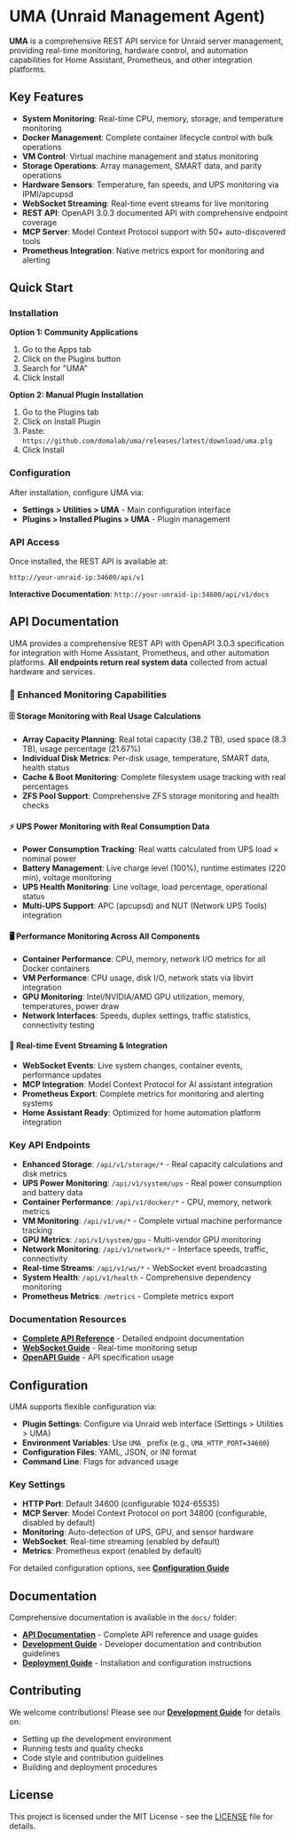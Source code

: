 # UMA (Unraid Management Agent)

**UMA** is a comprehensive REST API service for Unraid server management, providing real-time monitoring, hardware control, and automation capabilities for Home Assistant, Prometheus, and other integration platforms.

## Key Features

- **System Monitoring**: Real-time CPU, memory, storage, and temperature monitoring
- **Docker Management**: Complete container lifecycle control with bulk operations
- **VM Control**: Virtual machine management and status monitoring
- **Storage Operations**: Array management, SMART data, and parity operations
- **Hardware Sensors**: Temperature, fan speeds, and UPS monitoring via IPMI/apcupsd
- **WebSocket Streaming**: Real-time event streams for live monitoring
- **REST API**: OpenAPI 3.0.3 documented API with comprehensive endpoint coverage
- **MCP Server**: Model Context Protocol support with 50+ auto-discovered tools
- **Prometheus Integration**: Native metrics export for monitoring and alerting

## Quick Start

### Installation

**Option 1: Community Applications**
1. Go to the Apps tab
2. Click on the Plugins button
3. Search for "UMA"
4. Click Install

**Option 2: Manual Plugin Installation**
1. Go to the Plugins tab
2. Click on Install Plugin
3. Paste: `https://github.com/domalab/uma/releases/latest/download/uma.plg`
4. Click Install

### Configuration

After installation, configure UMA via:
- **Settings > Utilities > UMA** - Main configuration interface
- **Plugins > Installed Plugins > UMA** - Plugin management

### API Access

Once installed, the REST API is available at:
```
http://your-unraid-ip:34600/api/v1
```

**Interactive Documentation**: `http://your-unraid-ip:34600/api/v1/docs`

## API Documentation

UMA provides a comprehensive REST API with OpenAPI 3.0.3 specification for integration with Home Assistant, Prometheus, and other automation platforms. **All endpoints return real system data** collected from actual hardware and services.

### 🚀 Enhanced Monitoring Capabilities

#### 🗄️ **Storage Monitoring with Real Usage Calculations**
- **Array Capacity Planning**: Real total capacity (38.2 TB), used space (8.3 TB), usage percentage (21.67%)
- **Individual Disk Metrics**: Per-disk usage, temperature, SMART data, health status
- **Cache & Boot Monitoring**: Complete filesystem usage tracking with real percentages
- **ZFS Pool Support**: Comprehensive ZFS storage monitoring and health checks

#### ⚡ **UPS Power Monitoring with Real Consumption Data**
- **Power Consumption Tracking**: Real watts calculated from UPS load × nominal power
- **Battery Management**: Live charge level (100%), runtime estimates (220 min), voltage monitoring
- **UPS Health Monitoring**: Line voltage, load percentage, operational status
- **Multi-UPS Support**: APC (apcupsd) and NUT (Network UPS Tools) integration

#### 🖥️ **Performance Monitoring Across All Components**
- **Container Performance**: CPU, memory, network I/O metrics for all Docker containers
- **VM Performance**: CPU usage, disk I/O, network stats via libvirt integration
- **GPU Monitoring**: Intel/NVIDIA/AMD GPU utilization, memory, temperatures, power draw
- **Network Interfaces**: Speeds, duplex settings, traffic statistics, connectivity testing

#### 📡 **Real-time Event Streaming & Integration**
- **WebSocket Events**: Live system changes, container events, performance updates
- **MCP Integration**: Model Context Protocol for AI assistant integration
- **Prometheus Export**: Complete metrics for monitoring and alerting systems
- **Home Assistant Ready**: Optimized for home automation platform integration

### Key API Endpoints

- **Enhanced Storage**: `/api/v1/storage/*` - Real capacity calculations and disk metrics
- **UPS Power Monitoring**: `/api/v1/system/ups` - Real power consumption and battery data
- **Container Performance**: `/api/v1/docker/*` - CPU, memory, network metrics
- **VM Monitoring**: `/api/v1/vm/*` - Complete virtual machine performance tracking
- **GPU Metrics**: `/api/v1/system/gpu` - Multi-vendor GPU monitoring
- **Network Monitoring**: `/api/v1/network/*` - Interface speeds, traffic, connectivity
- **Real-time Streams**: `/api/v1/ws/*` - WebSocket event broadcasting
- **System Health**: `/api/v1/health` - Comprehensive dependency monitoring
- **Prometheus Metrics**: `/metrics` - Complete metrics export

### Documentation Resources

- **[Complete API Reference](docs/api/)** - Detailed endpoint documentation
- **[WebSocket Guide](docs/api/websockets.md)** - Real-time monitoring setup
- **[OpenAPI Guide](docs/api/openapi-guide.md)** - API specification usage

## Configuration

UMA supports flexible configuration via:

- **Plugin Settings**: Configure via Unraid web interface (Settings > Utilities > UMA)
- **Environment Variables**: Use `UMA_` prefix (e.g., `UMA_HTTP_PORT=34600`)
- **Configuration Files**: YAML, JSON, or INI format
- **Command Line**: Flags for advanced usage

### Key Settings

- **HTTP Port**: Default 34600 (configurable 1024-65535)
- **MCP Server**: Model Context Protocol on port 34800 (configurable, disabled by default)
- **Monitoring**: Auto-detection of UPS, GPU, and sensor hardware
- **WebSocket**: Real-time streaming (enabled by default)
- **Metrics**: Prometheus export (enabled by default)

For detailed configuration options, see **[Configuration Guide](docs/deployment/configuration.md)**

## Documentation

Comprehensive documentation is available in the `docs/` folder:

- **[API Documentation](docs/api/)** - Complete API reference and usage guides
- **[Development Guide](docs/development/)** - Developer documentation and contribution guidelines
- **[Deployment Guide](docs/deployment/)** - Installation and configuration instructions

## Contributing

We welcome contributions! Please see our **[Development Guide](docs/development/)** for details on:

- Setting up the development environment
- Running tests and quality checks
- Code style and contribution guidelines
- Building and deployment procedures

## License

This project is licensed under the MIT License - see the [LICENSE](LICENSE) file for details.
